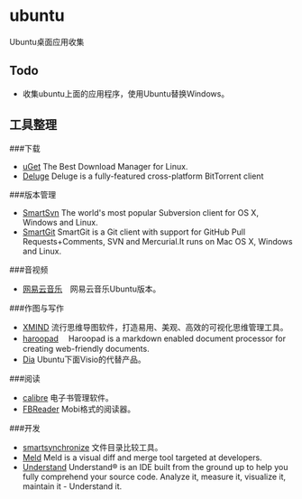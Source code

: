# ubuntu
Ubuntu桌面应用收集

## Todo
+ 收集ubuntu上面的应用程序，使用Ubuntu替换Ｗindows。

## 工具整理

###下载
+ [uGet](http://ugetdm.com/)  The Best Download Manager for Linux.
+ [Deluge](http://dev.deluge-torrent.org/) Deluge is a fully-featured cross-platform BitTorrent client

###版本管理
+ [SmartSvn](http://www.smartsvn.com/) The world's most popular Subversion client for OS X, Windows and Linux.
+ [SmartGit](http://www.syntevo.com/smartgit/) SmartGit is a Git client with support for GitHub Pull Requests+Comments, SVN and Mercurial.It runs on Mac OS X, Windows and Linux.

###音视频
+ [网易云音乐](http://music.163.com/#/download)　网易云音乐Ubuntu版本。

###作图与写作
+ [XMIND](http://www.xmindchina.net/)  流行思维导图软件，打造易用、美观、高效的可视化思维管理工具。
+ [haroopad](http://pad.haroopress.com/user.html) 　Haroopad is a markdown enabled document processor for creating web-friendly documents. 
+ [Dia](http://ftp.gnome.org/pub/gnome/sources/dia/0.97/) Ubuntu下面Visio的代替产品。

###阅读
+ [calibre](https://calibre-ebook.com/download_linux) 电子书管理软件。
+ [FBReader](https://fbreader.org/content/fbreader-beta-linux-desktop) Mobi格式的阅读器。

###开发
+ [smartsynchronize](http://www.syntevo.com/smartsynchronize/download) 文件目录比较工具。
+ [Meld](http://meldmerge.org/) Meld is a visual diff and merge tool targeted at developers.
+ [Understand](https://scitools.com/) Understand® is an IDE built from the ground up to help you fully comprehend your source code. Analyze it, measure it, visualize it, maintain it - Understand it.

